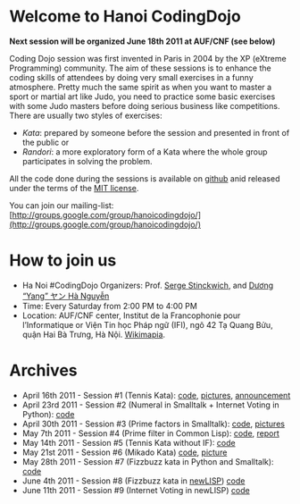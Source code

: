 # Welcome to Hanoi CodingDojo

**Next session will be organized June 18th 2011 at AUF/CNF (see below)**

Coding Dojo session was first invented in Paris in 2004 by the XP
(eXtreme Programming) community.  The aim of these sessions is to
enhance the coding skills of attendees by doing very small exercises
in a funny atmosphere.  Pretty much the same spirit as when you want
to master a sport or martial art like Judo, you need to practice some
basic exercises with some Judo masters before doing serious business
like competitions.  There are usually two styles of exercises:

* *Kata*: prepared by someone before the session and presented in
  front of the public or
* *Randori*: a more exploratory form of a Kata where the whole group
  participates in solving the problem.

All the code done during the sessions is available on
[github](http://www.github.com/) anid released under the terms of the
[MIT license](http://www.opensource.org/licenses/mit-license.php).

You can join our mailing-list:
[http://groups.google.com/group/hanoicodingdojo/](http://groups.google.com/group/hanoicodingdojo/)

# How to join us

 * Ha Noi #CodingDojo Organizers:
   Prof. [Serge Stinckwich](http://www.doesnotunderstand.org/), and
   [Dương “Yang” ヤン Hà Nguyễn](http://cmpitg.wordpress.com)
 * Time: Every Saturday from 2:00 PM to 4:00 PM
 * Location: AUF/CNF center, Institut de la Francophonie pour
   l’Informatique or Viện Tin học Pháp ngữ (IFI), ngõ 42 Tạ Quang Bửu,
   quận Hai Bà Trưng, Hà
   Nội. [Wikimapia](http://wikimapia.org/131037/vi/Vi%E1%BB%87n-Tin-h%E1%BB%8Dc-Ph%C3%A1p-ng%E1%BB%AF-H%C3%A0-N%E1%BB%99i-IFI).

# Archives

* April 16th 2011 - Session #1 (Tennis Kata):
  [code](https://github.com/HaNoiCodingDojo/HNCDSession1),
  [pictures](http://www.flickr.com/photos/sergestinckwich/sets/72157626521205638/),
  [announcement](http://blog.hanoilug.org/?p=123)
* April 23rd 2011 - Session #2 (Numeral in Smalltalk + Internet Voting in Python):
  [code](https://github.com/HaNoiCodingDojo/HNCDSession2)
* April 30th 2011 - Session #3 (Prime factors in Smalltalk):
  [code](https://github.com/HaNoiCodingDojo/HNCDSession3),
  [pictures](http://www.flickr.com/photos/vuhung/sets/72157626622094652/)
* May 7th 2011 - Session #4 (Prime filter in Common Lisp):
  [code](https://github.com/HaNoiCodingDojo/HNCDSession4),
  [report](http://blog.hanoilug.org/?p=124)
* May 14th 2011 - Session #5 (Tennis Kata without IF):
  [code](https://github.com/HaNoiCodingDojo/HNCDSession5)
* May 21st 2011 - Session #6 (Mikado Kata)
  [code](https://github.com/HaNoiCodingDojo/HNCDSession6),
  [picture](http://www.flickr.com/photos/sergestinckwich/5753566224/)
* May 28th 2011 - Session #7 (Fizzbuzz kata in Python and Smalltalk): 
  [code](https://github.com/HaNoiCodingDojo/HNCDSession7)
* June 4th 2011 - Session #8 (Fizzbuzz kata in [newLISP](http://www.newlisp.org/))
  [code](https://github.com/HaNoiCodingDojo/HNCDSession8)
* June 11th 2011 - Session #9 (Internet Voting in newLISP)
  [code](https://github.com/HaNoiCodingDojo/HNCDSession9)